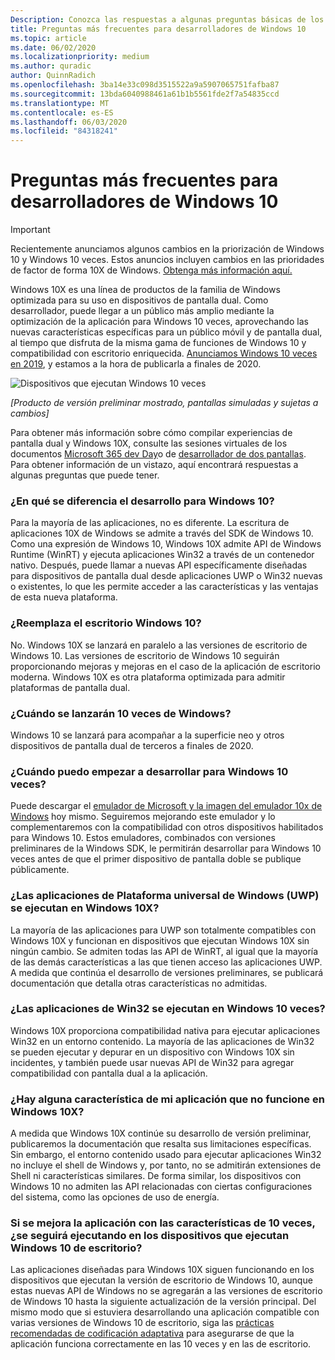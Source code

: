 ```yaml
---
Description: Conozca las respuestas a algunas preguntas básicas de los desarrolladores sobre Windows 10 veces.
title: Preguntas más frecuentes para desarrolladores de Windows 10
ms.topic: article
ms.date: 06/02/2020
ms.localizationpriority: medium
ms.author: quradic
author: QuinnRadich
ms.openlocfilehash: 3ba14e33c098d3515522a9a5907065751fafba87
ms.sourcegitcommit: 13bda6040988461a61b1b5561fde2f7a54835ccd
ms.translationtype: MT
ms.contentlocale: es-ES
ms.lasthandoff: 06/03/2020
ms.locfileid: "84318241"
---
```

# <a name="windows-10x-developer-faq"></a>Preguntas más frecuentes para desarrolladores de Windows 10

> [!IMPORTANT]
> Recientemente anunciamos algunos cambios en la priorización de Windows 10 y Windows 10 veces.
> Estos anuncios incluyen cambios en las prioridades de factor de forma 10X de Windows. [Obtenga más información aquí.](https://blogs.windows.com/windowsexperience/2020/05/04/accelerating-innovation-in-windows-10-to-meet-customers-where-they-are/)

Windows 10X es una línea de productos de la familia de Windows optimizada para su uso en dispositivos de pantalla dual. Como desarrollador, puede llegar a un público más amplio mediante la optimización de la aplicación para Windows 10 veces, aprovechando las nuevas características específicas para un público móvil y de pantalla dual, al tiempo que disfruta de la misma gama de funciones de Windows 10 y compatibilidad con escritorio enriquecida. [Anunciamos Windows 10 veces en 2019](https://blogs.windows.com/windowsexperience/2019/10/02/introducing-windows-10x-enabling-dual-screen-pcs-in-2020/#6qxkItE2XMPu24uw.97), y estamos a la hora de publicarla a finales de 2020.

![Dispositivos que ejecutan Windows 10 veces](images/windows-10x-devices.png)
 
*[Producto de versión preliminar mostrado, pantallas simuladas y sujetas a cambios]*

Para obtener más información sobre cómo compilar experiencias de pantalla dual y Windows 10X, consulte las sesiones virtuales de los documentos [Microsoft 365 dev Day](https://developer.microsoft.com/microsoft-365/virtual-events)o de [desarrollador de dos pantallas](https://docs.microsoft.com/dual-screen/). Para obtener información de un vistazo, aquí encontrará respuestas a algunas preguntas que puede tener.

### <a name="how-is-this-different-from-developing-for-windows-10"></a>¿En qué se diferencia el desarrollo para Windows 10?

Para la mayoría de las aplicaciones, no es diferente. La escritura de aplicaciones 10X de Windows se admite a través del SDK de Windows 10. Como una expresión de Windows 10, Windows 10X admite API de Windows Runtime (WinRT) y ejecuta aplicaciones Win32 a través de un contenedor nativo. Después, puede llamar a nuevas API específicamente diseñadas para dispositivos de pantalla dual desde aplicaciones UWP o Win32 nuevas o existentes, lo que les permite acceder a las características y las ventajas de esta nueva plataforma.

### <a name="does-this-replace-desktop-windows-10"></a>¿Reemplaza el escritorio Windows 10?

No. Windows 10X se lanzará en paralelo a las versiones de escritorio de Windows 10. Las versiones de escritorio de Windows 10 seguirán proporcionando mejoras y mejoras en el caso de la aplicación de escritorio moderna. Windows 10X es otra plataforma optimizada para admitir plataformas de pantalla dual.

### <a name="when-will-windows-10x-be-released"></a>¿Cuándo se lanzarán 10 veces de Windows?

Windows 10 se lanzará para acompañar a la superficie neo y otros dispositivos de pantalla dual de terceros a finales de 2020.

### <a name="when-can-i-start-development-for-windows-10x"></a>¿Cuándo puedo empezar a desarrollar para Windows 10 veces?

Puede descargar el [emulador de Microsoft y la imagen del emulador 10x de Windows](https://docs.microsoft.com/dual-screen/windows/get-dev-tools) hoy mismo. Seguiremos mejorando este emulador y lo complementaremos con la compatibilidad con otros dispositivos habilitados para Windows 10. Estos emuladores, combinados con versiones preliminares de la Windows SDK, le permitirán desarrollar para Windows 10 veces antes de que el primer dispositivo de pantalla doble se publique públicamente.

### <a name="will-my-universal-windows-platform-uwp-apps-run-on-windows-10x"></a>¿Las aplicaciones de Plataforma universal de Windows (UWP) se ejecutan en Windows 10X?

La mayoría de las aplicaciones para UWP son totalmente compatibles con Windows 10X y funcionan en dispositivos que ejecutan Windows 10X sin ningún cambio. Se admiten todas las API de WinRT, al igual que la mayoría de las demás características a las que tienen acceso las aplicaciones UWP. A medida que continúa el desarrollo de versiones preliminares, se publicará documentación que detalla otras características no admitidas.

### <a name="will-my-win32-apps-run-on-windows-10x"></a>¿Las aplicaciones de Win32 se ejecutan en Windows 10 veces?

Windows 10X proporciona compatibilidad nativa para ejecutar aplicaciones Win32 en un entorno contenido. La mayoría de las aplicaciones de Win32 se pueden ejecutar y depurar en un dispositivo con Windows 10X sin incidentes, y también puede usar nuevas API de Win32 para agregar compatibilidad con pantalla dual a la aplicación.

### <a name="are-there-any-features-of-my-app-that-wont-work-on-windows-10x"></a>¿Hay alguna característica de mi aplicación que no funcione en Windows 10X?

A medida que Windows 10X continúe su desarrollo de versión preliminar, publicaremos la documentación que resalta sus limitaciones específicas. Sin embargo, el entorno contenido usado para ejecutar aplicaciones Win32 no incluye el shell de Windows y, por tanto, no se admitirán extensiones de Shell ni características similares. De forma similar, los dispositivos con Windows 10 no admiten las API relacionadas con ciertas configuraciones del sistema, como las opciones de uso de energía.

### <a name="if-i-enhance-my-app-with-windows-10x-features-will-it-still-run-on-devices-running-desktop-windows-10"></a>Si se mejora la aplicación con las características de 10 veces, ¿se seguirá ejecutando en los dispositivos que ejecutan Windows 10 de escritorio?

Las aplicaciones diseñadas para Windows 10X siguen funcionando en los dispositivos que ejecutan la versión de escritorio de Windows 10, aunque estas nuevas API de Windows no se agregarán a las versiones de escritorio de Windows 10 hasta la siguiente actualización de la versión principal. Del mismo modo que si estuviera desarrollando una aplicación compatible con varias versiones de Windows 10 de escritorio, siga las [prácticas recomendadas de codificación adaptativa](https://docs.microsoft.com/windows/uwp/debug-test-perf/version-adaptive-code) para asegurarse de que la aplicación funciona correctamente en las 10 veces y en las de escritorio. 

